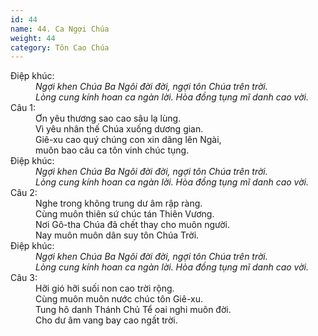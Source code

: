 ```yaml
---
id: 44
name: 44. Ca Ngợi Chúa
weight: 44
category: Tôn Cao Chúa
---
```

<dl><dt>Điệp khúc:</dt><dd data-chorus="1"><em>Ngợi khen Chúa Ba Ngôi đời đời, ngợi tôn Chúa trên trời. <br/>Lòng cung kính hoan ca ngàn lời. Hòa đồng tụng mĩ danh cao vời. </em></dd><dt>Câu 1:</dt><dd data-verse="1">Ơn yêu thương sao cao sâu lạ lùng. <br/>Vì yêu nhân thế Chúa xuống dương gian. <br/>Giê-xu cao quý chúng con xin dâng lên Ngài, <br/>muôn bao câu ca tôn vinh chúc tụng. </dd><dt>Điệp khúc:</dt><dd data-chorus="1"><em>Ngợi khen Chúa Ba Ngôi đời đời, ngợi tôn Chúa trên trời. <br/>Lòng cung kính hoan ca ngàn lời. Hòa đồng tụng mĩ danh cao vời. </em></dd><dt>Câu 2:</dt><dd data-verse="2">Nghe trong không trung dư âm rập ràng. <br/>Cùng muôn thiên sứ chúc tán Thiên Vương. <br/>Nơi Gô-tha Chúa đã chết thay cho muôn người. <br/>Nay muôn muôn dân suy tôn Chúa Trời. </dd><dt>Điệp khúc:</dt><dd data-chorus="1"><em>Ngợi khen Chúa Ba Ngôi đời đời, ngợi tôn Chúa trên trời. <br/>Lòng cung kính hoan ca ngàn lời. Hòa đồng tụng mĩ danh cao vời. </em></dd><dt>Câu 3:</dt><dd data-verse="3">Hỡi gió hỡi suối non cao trời rộng. <br/>Cùng muôn muôn nước chúc tôn Giê-xu. <br/>Tung hô danh Thánh Chủ Tể oai nghi muôn đời. <br/>Cho dư âm vang bay cao ngất trời. </dd></dl>
